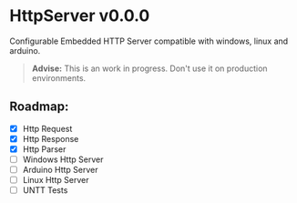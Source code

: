 HttpServer v0.0.0
===

Configurable Embedded HTTP Server compatible with windows, linux and arduino.

> **Advise:** This is an work in progress. Don't use it on production environments.

## Roadmap:

 - [X] Http Request
 - [X] Http Response
 - [X] Http Parser
 - [ ] Windows Http Server
 - [ ] Arduino Http Server
 - [ ] Linux Http Server
 - [ ] UNTT Tests
